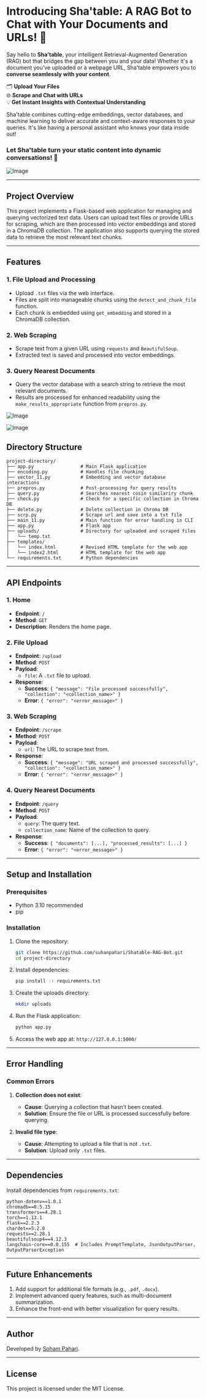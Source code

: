 # Introducing Sha'table: A RAG Bot to Chat with Your Documents and URLs! 🚀
Say hello to **Sha'table**, your intelligent Retrieval-Augmented Generation (RAG) bot that bridges the gap between you and your data! Whether it's a document you've uploaded or a webpage URL, Sha'table empowers you to **converse seamlessly with your content**.

🗂️ **Upload Your Files**  
🌐 **Scrape and Chat with URLs**  
💡 **Get Instant Insights with Contextual Understanding**

Sha'table combines cutting-edge embeddings, vector databases, and machine learning to deliver accurate and context-aware responses to your queries. It's like having a personal assistant who knows your data inside out!

### Let Sha'table turn your static content into dynamic conversations! 🎉

![Image](https://github.com/user-attachments/assets/cd389931-4e81-4782-be76-e02afb316e72)

---

## Project Overview

This project implements a Flask-based web application for managing and querying vectorized text data. Users can upload text files or provide URLs for scraping, which are then processed into vector embeddings and stored in a ChromaDB collection. The application also supports querying the stored data to retrieve the most relevant text chunks.

---

## Features

### 1. File Upload and Processing
- Upload `.txt` files via the web interface.
- Files are split into manageable chunks using the `detect_and_chunk_file` function.
- Each chunk is embedded using `get_embedding` and stored in a ChromaDB collection.

### 2. Web Scraping
- Scrape text from a given URL using `requests` and `BeautifulSoup`.
- Extracted text is saved and processed into vector embeddings.

### 3. Query Nearest Documents
- Query the vector database with a search string to retrieve the most relevant documents.
- Results are processed for enhanced readability using the `make_results_appropriate` function from `prepros.py`.

![Image](https://github.com/user-attachments/assets/d2fdc085-08d0-4b9a-b48b-4a6a736bc02f)

![Image](https://github.com/user-attachments/assets/0f1ced84-3a82-4181-b58e-dcd183062f7b)


## Directory Structure
```
project-directory/
├── app.py                 # Main Flask application
├── encoding.py            # Handles file chunking
├── vector_11.py           # Embedding and vector database interactions
├── prepros.py             # Post-processing for query results
├── query.py               # Searches nearest cosin similariry chunk
├── check.py               # Check for a specific collection in Chroma DB
├── delete.py              # Delete collection in Chroma DB
├── scrp.py                # Scrape url and save into a txt file
├── main_11.py             # Main function for error handling in CLI
├── app.py                 # Flask app
├── uploads/               # Directory for uploaded and scraped files
│   └── temp.txt
├── templates/
│   └── index.html         # Revised HTML template for the web app
│   └── index2.html        # HTML template for the web app
└── requirements.txt       # Python dependencies
```

---

## API Endpoints

### 1. **Home**
- **Endpoint**: `/`
- **Method**: `GET`
- **Description**: Renders the home page.

### 2. **File Upload**
- **Endpoint**: `/upload`
- **Method**: `POST`
- **Payload**:
  - `file`: A `.txt` file to upload.
- **Response**:
  - **Success**: `{ "message": "File processed successfully", "collection": "<collection_name>" }`
  - **Error**: `{ "error": "<error_message>" }`

### 3. **Web Scraping**
- **Endpoint**: `/scrape`
- **Method**: `POST`
- **Payload**:
  - `url`: The URL to scrape text from.
- **Response**:
  - **Success**: `{ "message": "URL scraped and processed successfully", "collection": "<collection_name>" }`
  - **Error**: `{ "error": "<error_message>" }`

### 4. **Query Nearest Documents**
- **Endpoint**: `/query`
- **Method**: `POST`
- **Payload**:
  - `query`: The query text.
  - `collection_name`: Name of the collection to query.
- **Response**:
  - **Success**: `{ "documents": [...], "processed_results": [...] }`
  - **Error**: `{ "error": "<error_message>" }`

---

## Setup and Installation

### Prerequisites
- Python 3.10 recommended 
- pip

### Installation
1. Clone the repository:
   ```bash
   git clone https://github.com/suhanpahari/Shatable-RAG-Bot.git
   cd project-directory
   ```

2. Install dependencies:
   ```bash
   pip install -r requirements.txt
   ```

3. Create the uploads directory:
   ```bash
   mkdir uploads
   ```

4. Run the Flask application:
   ```bash
   python app.py
   ```

5. Access the web app at: `http://127.0.0.1:5000/`

---

## Error Handling

### Common Errors
1. **Collection does not exist**:
   - **Cause**: Querying a collection that hasn’t been created.
   - **Solution**: Ensure the file or URL is processed successfully before querying.

2. **Invalid file type**:
   - **Cause**: Attempting to upload a file that is not `.txt`.
   - **Solution**: Upload only `.txt` files.

---
## Dependencies

Install dependencies from `requirements.txt`:
```plaintext
python-dotenv==1.0.1
chromadb==0.5.15
transformers==4.28.1
torch==1.13.1
flask==2.2.3
chardet==5.2.0
requests==2.28.1
beautifulsoup4==4.12.3
langchain-core==0.0.155  # Includes PromptTemplate, JsonOutputParser, OutputParserException
```

---

## Future Enhancements

1. Add support for additional file formats (e.g., `.pdf`, `.docx`).
2. Implement advanced query features, such as multi-document summarization.
3. Enhance the front-end with better visualization for query results.

---

## Author
Developed by [Soham Pahari](https://suhanxd.github.io/).

---

## License
This project is licensed under the MIT License.
